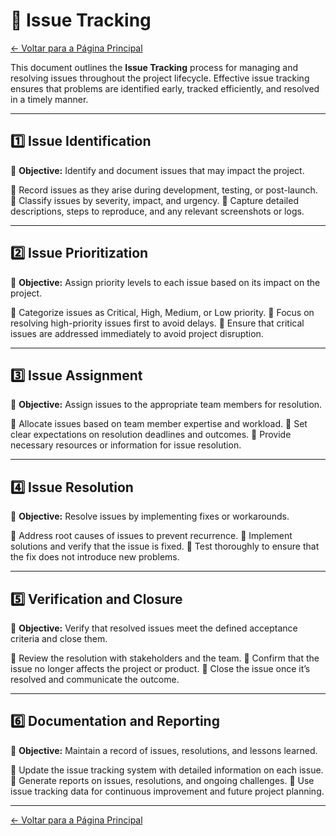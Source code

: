 # 📌 Issue Tracking

[← Voltar para a Página Principal](../../index.md)

This document outlines the **Issue Tracking** process for managing and resolving issues throughout the project lifecycle. Effective issue tracking ensures that problems are identified early, tracked efficiently, and resolved in a timely manner.

---

## **1️⃣ Issue Identification**

📌 **Objective:** Identify and document issues that may impact the project.

🔹 Record issues as they arise during development, testing, or post-launch.
🔹 Classify issues by severity, impact, and urgency.
🔹 Capture detailed descriptions, steps to reproduce, and any relevant screenshots or logs.

---

## **2️⃣ Issue Prioritization**

📌 **Objective:** Assign priority levels to each issue based on its impact on the project.

🔹 Categorize issues as Critical, High, Medium, or Low priority.
🔹 Focus on resolving high-priority issues first to avoid delays.
🔹 Ensure that critical issues are addressed immediately to avoid project disruption.

---

## **3️⃣ Issue Assignment**

📌 **Objective:** Assign issues to the appropriate team members for resolution.

🔹 Allocate issues based on team member expertise and workload.
🔹 Set clear expectations on resolution deadlines and outcomes.
🔹 Provide necessary resources or information for issue resolution.

---

## **4️⃣ Issue Resolution**

📌 **Objective:** Resolve issues by implementing fixes or workarounds.

🔹 Address root causes of issues to prevent recurrence.
🔹 Implement solutions and verify that the issue is fixed.
🔹 Test thoroughly to ensure that the fix does not introduce new problems.

---

## **5️⃣ Verification and Closure**

📌 **Objective:** Verify that resolved issues meet the defined acceptance criteria and close them.

🔹 Review the resolution with stakeholders and the team.
🔹 Confirm that the issue no longer affects the project or product.
🔹 Close the issue once it’s resolved and communicate the outcome.

---

## **6️⃣ Documentation and Reporting**

📌 **Objective:** Maintain a record of issues, resolutions, and lessons learned.

🔹 Update the issue tracking system with detailed information on each issue.
🔹 Generate reports on issues, resolutions, and ongoing challenges.
🔹 Use issue tracking data for continuous improvement and future project planning.

---

[← Voltar para a Página Principal](../../index.md)
